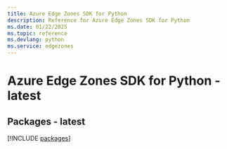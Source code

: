 ```yaml
---
title: Azure Edge Zones SDK for Python
description: Reference for Azure Edge Zones SDK for Python
ms.date: 01/22/2025
ms.topic: reference
ms.devlang: python
ms.service: edgezones
---
```

# Azure Edge Zones SDK for Python - latest
## Packages - latest
[!INCLUDE [packages](edge-zones-index.md)]